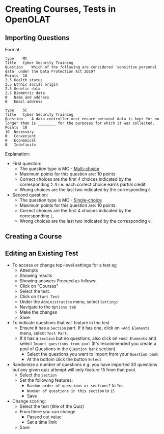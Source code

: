# Creating Courses, Tests in OpenOLAT

## Importing Questions

Format:
```
type	MC
Title	Cyber Security Training
Question	Which of the following are considered 'sensitive personal data' under the Data Protection Act 2019?
Points	10
2.5	Health status
2.5	Ethnic social origin
2.5	Genetic data
2.5	Biometric data
0	Name and address
0	Email address

type	SC
Title	Cyber Security Training
Question	A data controller must ensure personal data is kept for no longer than is ________ for the purposes for which it was collected.
Points	10
10	Necessary
0	Convenient
0	Economical
0	Indefinite
```

Explanation:
- First question:
  - The question type is MC - [Multi-choice](https://docs.openolat.org/manual_user/learningresources/Test_question_types/#mc)
  - Maximum points for this question are: 10 points
  - Correct choices are the first 4 choices indicated by the corresponding `2.5` i.e. each correct choice earns partial credit.
  - Wrong choices are the last two indicated by the corresponding `0`.
- Second question:
    - The question type is MC - [Single-choice](https://docs.openolat.org/manual_user/learningresources/Test_question_types/#sc)
    - Maximum points for this question are: 10 points
    - Correct choices are the first 4 choices indicated by the corresponding `1`.
    - Wrong choices are the last two indicated by the corresponding `0`.

## Creating a Course


## Editing an Existing Test
- To access or change top-level settings for a test eg
  - Attempts
  - Showing results
  - Showing answers
  Proceed as follows:
  - Click on "Courses"
  - Select the test.
  - Click on `Start Test`
  - Under the `Administration` menu, select `Settings`
  - Navigate to the `Options tab`
  - Make the changes
  - Save
- To indicate questions that will feature in the test
  - Ensure it has a `Section` part. If it has one, click on `+Add Elements` menu, select `Test Part`. 
  - If it has a `Section` but no questions, also click on `+Add Elements` and select `Import questions from pool` (It's recommended you create a pool of Questions in the `Question bank` section)
    - Select the questions you want to import from your `Question bank`
    - At the bottom click the button `Select`
- Randomize a number of questions e.g. you have imported 30 questions but any given quiz attempt will only feature 15 from that pool.
  - Select the `Section`
  - Set the following features:
    - `Random order of questions or sections?` to `Yes`
    - `Number of questions in this section` to `15`
    - Save
- Change scoring:
  - Select the test (title of the Quiz)
  - From there you can change
    - Passed cut value
    - Set a time limit
  - Save